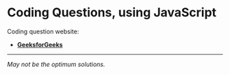 Coding Questions, using JavaScript
======
Coding question website:
* **[GeeksforGeeks](https://www.geeksforgeeks.org/must-do-coding-questions-for-companies-like-amazon-microsoft-adobe)**

---

_May not be the optimum solutions._
  
  

